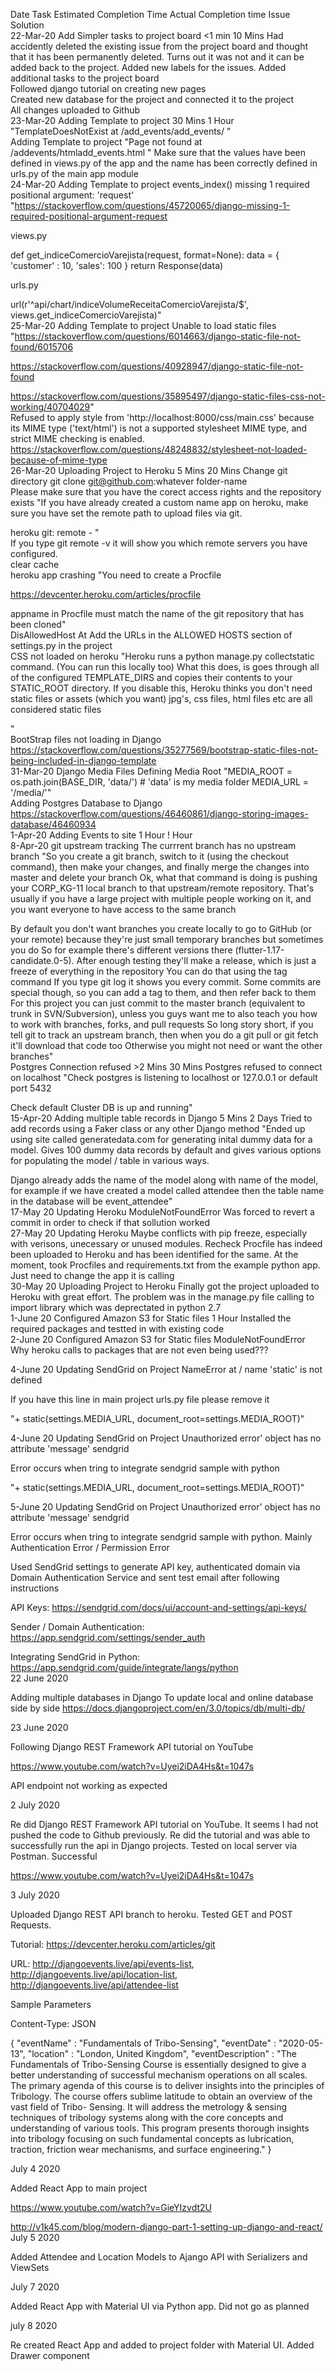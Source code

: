 Date	Task	Estimated Completion Time	Actual Completion time	Issue	Solution																				
22-Mar-20	Add Simpler tasks to project board	<1 min	10 Mins	Had accidently deleted the existing issue from the project board and thought that it has been permanently deleted. 	Turns out it was not and it can be added back to the project. Added new labels for the issues. Added additional tasks to the project board																				
					Followed django tutorial on creating new pages																				
					Created new database for the project and connected it to the project																				
					All changes uploaded to Github																				
23-Mar-20	Adding Template to project	30 Mins	1 Hour	"TemplateDoesNotExist at /add_events/add_events/
"																					
	Adding Template to project			"Page not found at /addevents/htmladd_events.html
"	Make sure that the values have been defined in views.py of the app and the name has been correctly defined in urls.py of the main app module																				
24-Mar-20	Adding Template to project			events_index() missing 1 required positional argument: 'request'	"https://stackoverflow.com/questions/45720065/django-missing-1-required-positional-argument-request

views.py

def get_indiceComercioVarejista(request, format=None):
    data = {
        'customer' : 10,
        'sales': 100
    }
    return Response(data)

urls.py

url(r'^api/chart/indiceVolumeReceitaComercioVarejista/$', views.get_indiceComercioVarejista)"																				
25-Mar-20	Adding Template to project			Unable to load static files	"https://stackoverflow.com/questions/6014663/django-static-file-not-found/6015706

https://stackoverflow.com/questions/40928947/django-static-file-not-found

https://stackoverflow.com/questions/35895497/django-static-files-css-not-working/40704029"																				
				Refused to apply style from 'http://localhost:8000/css/main.css' because its MIME type ('text/html') is not a supported stylesheet MIME type, and strict MIME checking is enabled.	https://stackoverflow.com/questions/48248832/stylesheet-not-loaded-because-of-mime-type																				
26-Mar-20	Uploading Project to Heroku	5 Mins	20 Mins	Change git directory	git clone git@github.com:whatever folder-name																				
				Please make sure that you have the corect access rights and the repository exists	"If you have already created a custom name app on heroku, make sure you have set the remote path to upload files via git. 

heroku git: remote - <appname>"																				
					If you type git remote -v it will show you which remote servers you have configured.																				
				clear cache																					
				heroku app crashing	"You need to create a Procfile

https://devcenter.heroku.com/articles/procfile

appname in Procfile must match the name of the git repository that has been cloned"																				
				DisAllowedHost At	Add the URLs in the ALLOWED HOSTS section of settings.py in the project																				
				CSS not loaded on heroku	"Heroku runs a python manage.py collectstatic command. (You can run this locally too)
What this does, is goes through all of the configured TEMPLATE_DIRS and copies their contents to your STATIC_ROOT directory.
If you disable this, Heroku thinks you don't need static files or assets (which you want)
jpg's, css files, html files etc are all considered static files

"																				
				BootStrap files not loading in Django	https://stackoverflow.com/questions/35277569/bootstrap-static-files-not-being-included-in-django-template																				
31-Mar-20	Django Media Files			Defining Media Root	"MEDIA_ROOT = os.path.join(BASE_DIR, 'data/') # 'data' is my media folder
MEDIA_URL = '/media/'"																				
	Adding Postgres Database to Django				https://stackoverflow.com/questions/46460861/django-storing-images-database/46460934																				
1-Apr-20	Adding Events to site	1 Hour	! Hour																						
8-Apr-20	git upstream tracking			The currrent branch has no upstream branch	"So you create a git branch, switch to it (using the checkout command), then make your changes, and finally merge the changes into master and delete your branch
Ok, what that command is doing is pushing your CORP_KG-11 local branch to that upstream/remote repository.
That's usually if you have a large project with multiple people working on it, and you want everyone to have access to the same branch

By default you don't want branches you create locally to go to GitHub (or your remote) because they're just small temporary branches
but sometimes you do
So for example there's different versions there (flutter-1.17-candidate.0-5). After enough testing they'll make a release, which is just a freeze of everything in the repository
You can do that using the tag command
If you type git log it shows you every commit. Some commits are special though, so you can add a tag to them, and then refer back to them
For this project you can just commit to the master branch (equivalent to trunk in SVN/Subversion), unless you guys want me to also teach you how to work with branches, forks, and pull requests
So long story short, if you tell git to track an upstream branch, then when you do a git pull or git fetch it'll download that code too
Otherwise you might not need or want the other branches"																				
	Postgres Connection refused	>2 Mins	30 Mins	Postgres refused to connect on localhost	"Check postgres is listening to localhost or 127.0.0.1 or default port 5432

Check default Cluster DB is up and running"																				
15-Apr-20	Adding multiple table records in Django	5 Mins	2 Days	Tried to add records using a Faker class or any other Django method	"Ended up using site called generatedata.com for generating inital dummy data for a model. Gives 100 dummy data records by default and gives various options for populating the model / table in various ways.

Django already adds the name of the model along with name of the model, for example if we have created a model called attendee then the table name in the database will be event_attendee"																				
17-May 20	Updating Heroku 			ModuleNotFoundError	Was forced to revert a commit in order to check if that sollution worked																				
27-May 20	Updating Heroku 				Maybe conflicts with pip freeze, especially with verisons, unecessary or unused modules. Recheck Procfile has indeed been uploaded to Heroku and has been identified for the same. At the moment, took Procfiles and requirements.txt from the example python app. Just need to change the app it is calling																				
30-May 20	Uploading Project to Heroku				Finally got the project uploaded to Heroku with great effort. The problem was in the manage.py file calling to import library which was deprectated in python 2.7																				
1-June 20	Configured Amazon S3 for Static files		1 Hour		Installed the required packages and testted in with existing code																				
2-June 20	Configured Amazon S3 for Static files			ModuleNotFoundError	Why heroku calls to packages that are not even being used???	

4-June 20	Updating SendGrid on Project			NameError at /
name 'static' is not defined	

If you have this line in main project urls.py file please remove it 

"+ static(settings.MEDIA_URL, document_root=settings.MEDIA_ROOT)"

4-June 20	Updating SendGrid on Project			Unauthorized error' object has no attribute 'message' sendgrid	

Error occurs when tring to integrate sendgrid sample with python 

"+ static(settings.MEDIA_URL, document_root=settings.MEDIA_ROOT)"	

5-June 20	Updating SendGrid on Project			Unauthorized error' object has no attribute 'message' sendgrid	

Error occurs when tring to integrate sendgrid sample with python. Mainly Authentication Error / Permission Error

Used SendGrid settings to generate API key, authenticated domain via Domain Authentication Service and sent test email after following instructions

API Keys: https://sendgrid.com/docs/ui/account-and-settings/api-keys/

Sender / Domain Authentication: https://app.sendgrid.com/settings/sender_auth

Integrating SendGrid in Python: https://app.sendgrid.com/guide/integrate/langs/python																				
22 June 2020

Adding multiple databases in Django
To update local and online database side by side
https://docs.djangoproject.com/en/3.0/topics/db/multi-db/
																									
23 June 2020

Following Django REST Framework API tutorial on YouTube

https://www.youtube.com/watch?v=Uyei2iDA4Hs&t=1047s

API endpoint not working as expected
																									
2 July 2020

Re did Django REST Framework API tutorial on YouTube. It seems I had not pushed the code to Github previously. Re did the tutorial and was able to successfully run the api in Django projects. Tested on local server via Postman. Successful

https://www.youtube.com/watch?v=Uyei2iDA4Hs&t=1047s
																									
3 July 2020

Uploaded Django REST API branch to heroku. Tested GET and POST Requests.

Tutorial: https://devcenter.heroku.com/articles/git

URL: http://djangoevents.live/api/events-list, http://djangoevents.live/api/location-list, http://djangoevents.live/api/attendee-list

Sample Parameters

Content-Type: JSON

{
	"eventName" : "Fundamentals of Tribo-Sensing",
	"eventDate" : "2020-05-13",
	"location" : "London, United Kingdom",
	"eventDescription" : "The Fundamentals of Tribo-Sensing Course is essentially designed to give a better understanding of successful mechanism operations on all scales. The primary agenda of this course is to deliver insights into the principles of Tribology. The course offers sublime latitude to obtain an overview of the vast field of Tribo- Sensing. It will address the metrology & sensing techniques of tribology systems along with the core concepts and understanding of various tools. This program presents thorough insights into tribology focusing on such fundamental concepts as lubrication, traction, friction wear mechanisms, and surface engineering."
}
																									
July 4 2020

Added React App to main project

https://www.youtube.com/watch?v=GieYIzvdt2U

http://v1k45.com/blog/modern-django-part-1-setting-up-django-and-react/
																				July 5 2020
																				
Added Attendee and Location Models to Ajango API with Serializers and ViewSets	

July 7 2020

Added React App with Material UI via Python app. Did not go as planned

july 8 2020

Re created React App and added to project folder with Material UI. Added Drawer component
																									
																									
																									
																									
																									
																									
																									
																									
																									
																									
																									
																									
																									
																									
																									
																									
																									
																									
																									
																									
																									
																									
																									
																									
																									
																									
																									
																									
																									
																									
																									
																									
																									
																									
																									
																									
																									
																									
																									
																									
																									
																									
																									
																									
																									
																									
																									
																									
																									
																									
																									
																									
																									
																									
																									
																									
																									
																									
																									
																									
																									
																									
																									
																									
																									
																									
																									
																									
																									
																									
																									
																									
																									
																									
																									
																									
																									
																									
																									
																									
																									
																									
																									
																									
																									
																									
																									
																									
																									
																									
																									
																									
																									
																									
																									
																									
																									
																									
																									
																									
																									
																									
																									
																									
																									
																									
																									
																									
																									
																									
																									
																									
																									
																									
																									
																									
																									
																									
																									
																									
																									
																									
																									
																									
																									
																									
																									
																									
																									
																									
																									
																									
																									
																									
																									
																									
																									
																									
																									
																									
																									
																									
																									
																									
																									
																									
																									
																									
																									
																									
																									
																									
																									
																									
																									
																									
																									
																									
																									
																									
																									
																									
																									
																									
																									
																									
																									
																									
																									
																									
																									
																									
																									
																									
																									
																									
																									
																									
																									
																									
																									
																									
																									
																									
																									
																									
																									
																									
																									
																									
																									
																									
																									
																									
																									
																									
																									
																									
																									
																									
																									
																									
																									
																									
																									
																									
																									
																									
																									
																									
																									
																									
																									
																									
																									
																									
																									
																									
																									
																									
																									
																									
																									
																									
																									
																									
																									
																									
																									
																									
																									
																									
																									
																									
																									
																									
																									
																									
																									
																									
																									
																									
																									
																									
																									
																									
																									
																									
																									
																									
																									
																									
																									
																									
																									
																									
																									
																									
																									
																									
																									
																									
																									
																									
																									
																									
																									
																									
																									
																									
																									
																									
																									
																									
																									
																									
																									
																									
																									
																									
																									
																									
																									
																									
																									
																									
																									
																									
																									
																									
																									
																									
																									
																									
																									
																									
																									
																									
																									
																									
																									
																									
																									
																									
																									
																									
																									
																									
																									
																									
																									
																									
																									
																									
																									
																									
																									
																									
																									
																									
																									
																									
																									
																									
																									
																									
																									
																									
																									
																									
																									
																									
																									
																									
																									
																									
																									
																									
																									
																									
																									
																									
																									
																									
																									
																									
																									
																									
																									
																									
																									
																									
																									
																									
																									
																									
																									
																									
																									
																									
																									
																									
																									
																									
																									
																									
																									
																									
																									
																									
																									
																									
																									
																									
																									
																									
																									
																									
																									
																									
																									
																									
																									
																									
																									
																									
																									
																									
																									
																									
																									
																									
																									
																									
																									
																									
																									
																									
																									
																									
																									
																									
																									
																									
																									
																									
																									
																									
																									
																									
																									
																									
																									
																									
																									
																									
																									
																									
																									
																									
																									
																									
																									
																									
																									
																									
																									
																									
																									
																									
																									
																									
																									
																									
																									
																									
																									
																									
																									
																									
																									
																									
																									
																									
																									
																									
																									
																									
																									
																									
																									
																									
																									
																									
																									
																									
																									
																									
																									
																									
																									
																									
																									
																									
																									
																									
																									
																									
																									
																									
																									
																									
																									
																									
																									
																									
																									
																									
																									
																									
																									
																									
																									
																									
																									
																									
																									
																									
																									
																									
																									
																									
																									
																									
																									
																									
																									
																									
																									
																									
																									
																									
																									
																									
																									
																									
																									
																									
																									
																									
																									
																									
																									
																									
																									
																									
																									
																									
																									
																									
																									
																									
																									
																									
																									
																									
																									
																									
																									
																									
																									
																									
																									
																									
																									
																									
																									
																									
																									
																									
																									
																									
																									
																									
																									
																									
																									
																									
																									
																									
																									
																									
																									
																									
																									
																									
																									
																									
																									
																									
																									
																									
																									
																									
																									
																									
																									
																									
																									
																									
																									
																									
																									
																									
																									
																									
																									
																									
																									
																									
																									
																									
																									
																									
																									
																									
																									
																									
																									
																									
																									
																									
																									
																									
																									
																									
																									
																									
																									
																									
																									
																									
																									
																									
																									
																									
																									
																									
																									
																									
																									
																									
																									
																									
																									
																									
																									
																									
																									
																									
																									
																									
																									
																									
																									
																									
																									
																									
																									
																									
																									
																									
																									
																									
																									
																									
																									
																									
																									
																									
																									
																									
																									
																									
																									
																									
																									
																									
																									
																									
																									
																									
																									
																									
																									
																									
																									
																									
																									
																									
																									
																									
																									
																									
																									
																									
																									
																									
																									
																									
																									
																									
																									
																									
																									
																									
																									
																									
																									
																									
																									
																									
																									
																									
																									
																									
																									
																									
																									
																									
																									
																									
																									
																									
																									
																									
																									
																									
																									
																									
																									
																									
																									
																									
																									
																									
																									
																									
																									
																									
																									
																									
																									
																									
																									
																									
																									
																									
																									
																									
																									
																									
																									
																									
																									
																									
																									
																									
																									
																									
																									
																									
																									
																									
																									
																									
																									
																									
																									
																									
																									
																									
																									
																									
																									
																									
																									
																									
																									
																									
																									
																									
																									
																									
																									
																									
																									
																									
																									
																									
																									
																									
																									
																									
																									
																									
																									
																									
																									
																									
																									
																									
																									
																									
																									
																									
																									
																									
																									
																									
																									
																									
																									
																									
																									
																									
																									
																									
																									
																									
																									
																									
																									
																									
																									
																									
																									
																									
																									
																									
																									
																									
																									
																									
																									
																									
																									
																									
																									
																									
																									
																									
																									
																									
																									
																									
																									
																									
																									
																									
																									
																									
																									
																									
																									
																									
																									
																									
																									
																									
																									
																									
																									
																									
																									
																									
																									
																									
																									
																									
																									
																									
																									
																									
																									
																									
																									
																									
																									
																									
																									
																									
																									
																									
																									
																									
																									
																									
																									
																									
																									
																									
																									
																									
																									
																									
																									
																									
																									
																									
																									
																									
																									
																									
																									
																									
																									
																									
																									
																									
																									
																									
																									
																									
																									
																									
																									
																									
																									
																									
																									
																									
																									
																									
																									
																									
																									
																									
																									
																									
																									
																									
																									
																									
																									
																									
																									
																									
																									
																									
																									
																									
																									
																									
																									
																									
																									
																									
																									
																									
																									
																									
																									
																									
																									
																									
																									
																									
																									
																									
																									
																									
																									
																									
																									
																									
																									
																									
																									
																									
																									
																									
																									
																									
																									
																									
																									
																									
																									
																									
																									
																									
																									
																									
																									
																									
																									
																									
																									
																									
																									
																									
																									
																									
																									
																									
																									
																									
